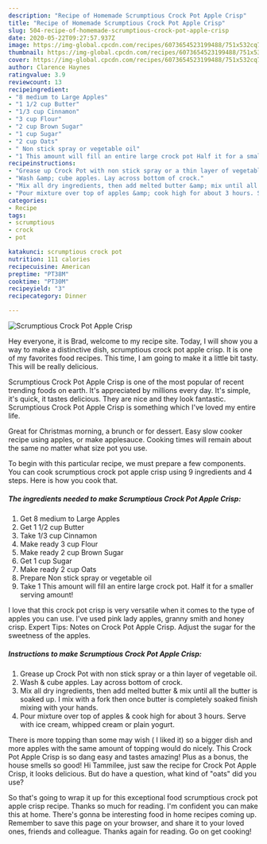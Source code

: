 ```yaml
---
description: "Recipe of Homemade Scrumptious Crock Pot Apple Crisp"
title: "Recipe of Homemade Scrumptious Crock Pot Apple Crisp"
slug: 504-recipe-of-homemade-scrumptious-crock-pot-apple-crisp
date: 2020-05-22T09:27:57.937Z
image: https://img-global.cpcdn.com/recipes/6073654523199488/751x532cq70/scrumptious-crock-pot-apple-crisp-recipe-main-photo.jpg
thumbnail: https://img-global.cpcdn.com/recipes/6073654523199488/751x532cq70/scrumptious-crock-pot-apple-crisp-recipe-main-photo.jpg
cover: https://img-global.cpcdn.com/recipes/6073654523199488/751x532cq70/scrumptious-crock-pot-apple-crisp-recipe-main-photo.jpg
author: Clarence Haynes
ratingvalue: 3.9
reviewcount: 13
recipeingredient:
- "8 medium to Large Apples"
- "1 1/2 cup Butter"
- "1/3 cup Cinnamon"
- "3 cup Flour"
- "2 cup Brown Sugar"
- "1 cup Sugar"
- "2 cup Oats"
- " Non stick spray or vegetable oil"
- "1 This amount will fill an entire large crock pot Half it for a smaller serving amount"
recipeinstructions:
- "Grease up Crock Pot with non stick spray or a thin layer of vegetable oil."
- "Wash &amp; cube apples. Lay across bottom of crock."
- "Mix all dry ingredients, then add melted butter &amp; mix until all the butter is soaked up. I mix with a fork then once butter is completely soaked finish mixing with your hands."
- "Pour mixture over top of apples &amp; cook high for about 3 hours. Serve with ice cream, whipped cream or plain yogurt."
categories:
- Recipe
tags:
- scrumptious
- crock
- pot

katakunci: scrumptious crock pot 
nutrition: 111 calories
recipecuisine: American
preptime: "PT38M"
cooktime: "PT30M"
recipeyield: "3"
recipecategory: Dinner

---
```



![Scrumptious Crock Pot Apple Crisp](https://img-global.cpcdn.com/recipes/6073654523199488/751x532cq70/scrumptious-crock-pot-apple-crisp-recipe-main-photo.jpg)

Hey everyone, it is Brad, welcome to my recipe site. Today, I will show you a way to make a distinctive dish, scrumptious crock pot apple crisp. It is one of my favorites food recipes. This time, I am going to make it a little bit tasty. This will be really delicious.

Scrumptious Crock Pot Apple Crisp is one of the most popular of recent trending foods on earth. It's appreciated by millions every day. It's simple, it's quick, it tastes delicious. They are nice and they look fantastic. Scrumptious Crock Pot Apple Crisp is something which I've loved my entire life.

Great for Christmas morning, a brunch or for dessert. Easy slow cooker recipe using apples, or make applesauce. Cooking times will remain about the same no matter what size pot you use.


To begin with this particular recipe, we must prepare a few components. You can cook scrumptious crock pot apple crisp using 9 ingredients and 4 steps. Here is how you cook that.

##### The ingredients needed to make Scrumptious Crock Pot Apple Crisp:

1. Get 8 medium to Large Apples
1. Get 1 1/2 cup Butter
1. Take 1/3 cup Cinnamon
1. Make ready 3 cup Flour
1. Make ready 2 cup Brown Sugar
1. Get 1 cup Sugar
1. Make ready 2 cup Oats
1. Prepare  Non stick spray or vegetable oil
1. Take 1 This amount will fill an entire large crock pot. Half it for a smaller serving amount!


I love that this crock pot crisp is very versatile when it comes to the type of apples you can use. I&#39;ve used pink lady apples, granny smith and honey crisp. Expert Tips: Notes on Crock Pot Apple Crisp. Adjust the sugar for the sweetness of the apples. 

##### Instructions to make Scrumptious Crock Pot Apple Crisp:

1. Grease up Crock Pot with non stick spray or a thin layer of vegetable oil.
1. Wash &amp; cube apples. Lay across bottom of crock.
1. Mix all dry ingredients, then add melted butter &amp; mix until all the butter is soaked up. I mix with a fork then once butter is completely soaked finish mixing with your hands.
1. Pour mixture over top of apples &amp; cook high for about 3 hours. Serve with ice cream, whipped cream or plain yogurt.


There is more topping than some may wish ( I liked it) so a bigger dish and more apples with the same amount of topping would do nicely. This Crock Pot Apple Crisp is so dang easy and tastes amazing! Plus as a bonus, the house smells so good! Hi Tammilee, just saw the recipe for Crock Pot Apple Crisp, it looks delicious. But do have a question, what kind of &#34;oats&#34; did you use? 

So that's going to wrap it up for this exceptional food scrumptious crock pot apple crisp recipe. Thanks so much for reading. I'm confident you can make this at home. There's gonna be interesting food in home recipes coming up. Remember to save this page on your browser, and share it to your loved ones, friends and colleague. Thanks again for reading. Go on get cooking!
